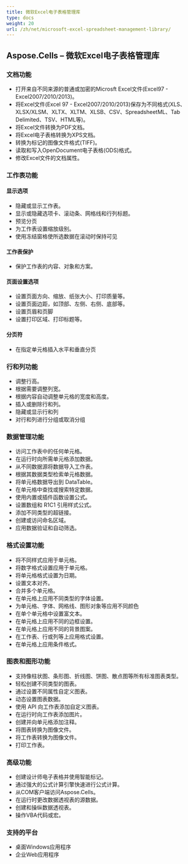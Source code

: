 ```yaml
---
title: 微软Excel电子表格管理库
type: docs
weight: 20
url: /zh/net/microsoft-excel-spreadsheet-management-library/
---
```


## **Aspose.Cells – 微软Excel电子表格管理库**
### **文档功能**
- 打开来自不同来源的普通或加密的Microsft Excel文件(Excel97 - Excel2007/2010/2013)。
- 将Excel文件(Excel 97 - Excel2007/2010/2013)保存为不同格式(XLS、XLSX/XLSM、XLTX、XLTM、XLSB、CSV、SpreadsheetML、Tab Delimited、TSV、HTML等)。
- 将Excel文件转换为PDF文档。
- 将Excel电子表格转换为XPS文档。
- 转换为标记的图像文件格式(TIFF)。
- 读取和写入OpenDocument电子表格(ODS)格式。
- 修改Excel文件的文档属性。
### **工作表功能**
#### **显示选项**
- 隐藏或显示工作表。
- 显示或隐藏选项卡、滚动条、网格线和行列标题。
- 预览分页
- 为工作表设置缩放级别。
- 使用冻结窗格使所选数据在滚动时保持可见
#### **工作表保护**
- 保护工作表的内容、对象和方案。
#### **页面设置选项**
- 设置页面方向、缩放、纸张大小、打印质量等。
- 设置页面边距，如顶部、左侧、右侧、底部等。
- 设置页眉和页脚
- 设置打印区域、打印标题等。
#### **分页符**
- 在指定单元格插入水平和垂直分页
### **行和列功能**
- 调整行高。
- 根据需要调整列宽。
- 根据内容自动调整单元格的宽度和高度。
- 插入或删除行和列。
- 隐藏或显示行和列
- 对行和列进行分组或取消分组
### **数据管理功能**
- 访问工作表中的任何单元格。
- 在运行时向所需单元格添加数据。
- 从不同数据源将数据导入工作表。
- 根据其数据类型检索单元格数据。
- 将单元格数据导出到 DataTable。
- 在单元格中查找或搜索特定数据。
- 使用内置或插件函数设置公式。
- 设置数组和 R1C1 引用样式公式。
- 添加不同类型的超链接。
- 创建或访问命名区域。
- 应用数据验证和自动筛选。
### **格式设置功能**
- 将不同样式应用于单元格。
- 将数字格式设置应用于单元格。
- 将单元格格式设置为日期。
- 设置文本对齐。
- 合并多个单元格。
- 在单元格上应用不同类型的字体设置。
- 为单元格、字体、网格线、图形对象等应用不同颜色
- 在单个单元格中设置富文本。
- 在单元格上应用不同的边框设置。
- 在单元格上应用不同的背景图案。
- 在工作表、行或列等上应用格式设置。
- 在单元格上应用条件格式。
### **图表和图形功能**
- 支持像柱状图、条形图、折线图、饼图、散点图等所有标准图表类型。
- 轻松创建不同类型的图表。
- 通过设置不同属性自定义图表。
- 动态设置图表数据。
- 使用 API 向工作表添加自定义图表。
- 在运行时向工作表添加图片。
- 创建并向单元格添加注释。
- 将图表转换为图像文件。
- 将工作表转换为图像文件。
- 打印工作表。
### **高级功能**
- 创建设计师电子表格并使用智能标记。
- 通过强大的公式计算引擎快速进行公式计算。
- 从COM客户端访问Aspose.Cells。
- 在运行时更改数据透视表的源数据。
- 创建和操纵数据透视表。
- 操作VBA代码或宏。
### **支持的平台**
- 桌面Windows应用程序
- 企业Web应用程序
